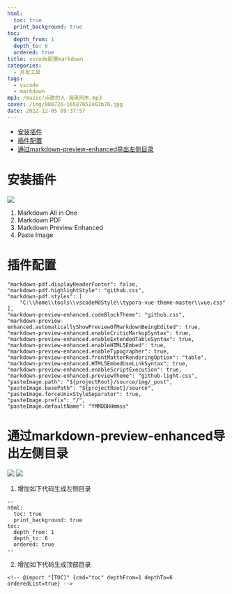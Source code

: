 ```yaml
---
html:
  toc: true
  print_background: true
toc:
  depth_from: 1
  depth_to: 6
  ordered: true
title: vscode配置markdown
categories:
  - 开发工具
tags:
  - vscode
  - markdown
mp3: /music/点歌的人-海来阿木.mp3
cover: /img/000726-16587652463b70.jpg
date: 2022-12-05 09:37:57
---
```

<!-- @import "[TOC]" {cmd="toc" depthFrom=1 depthTo=6 orderedList=true} -->
<!-- code_chunk_output -->

- [安装插件](#安装插件)
- [插件配置](#插件配置)
- [通过markdown-preview-enhanced导出左侧目录](#通过markdown-preview-enhanced导出左侧目录)

<!-- /code_chunk_output -->


# 安装插件
![](/img/_post/20221205100328.png)
1. Markdown All in One
2. Markdown PDF
3. Markdown Preview Enhanced
4. Paste Image
# 插件配置
```
"markdown-pdf.displayHeaderFooter": false,
"markdown-pdf.highlightStyle": "github.css",
"markdown-pdf.styles": [
    "C:\\home\\tools\\vscodeMdStyle\\typora-vue-theme-master\\vue.css"
],
"markdown-preview-enhanced.codeBlockTheme": "github.css",
"markdown-preview-enhanced.automaticallyShowPreviewOfMarkdownBeingEdited": true,
"markdown-preview-enhanced.enableCriticMarkupSyntax": true,
"markdown-preview-enhanced.enableExtendedTableSyntax": true,
"markdown-preview-enhanced.enableHTML5Embed": true,
"markdown-preview-enhanced.enableTypographer": true,
"markdown-preview-enhanced.frontMatterRenderingOption": "table",
"markdown-preview-enhanced.HTML5EmbedUseLinkSyntax": true,
"markdown-preview-enhanced.enableScriptExecution": true,
"markdown-preview-enhanced.previewTheme": "github-light.css",
"pasteImage.path": "${projectRoot}/source/img/_post",
"pasteImage.basePath": "${projectRoot}/source",
"pasteImage.forceUnixStyleSeparator": true,
"pasteImage.prefix": "/",
"pasteImage.defaultName": "YMMDDHHmmss"
```
# 通过markdown-preview-enhanced导出左侧目录
![](/img/_post/20221205101434.png)
![](/img/_post/20221205101507.png)
1. 增加如下代码生成左侧目录
```
--
html:
  toc: true
  print_background: true
toc:
  depth_from: 1
  depth_to: 6
  ordered: true
--
```
2. 增加如下代码生成顶部目录
```
<!-- @import "[TOC]" {cmd="toc" depthFrom=1 depthTo=6 orderedList=true} -->
```